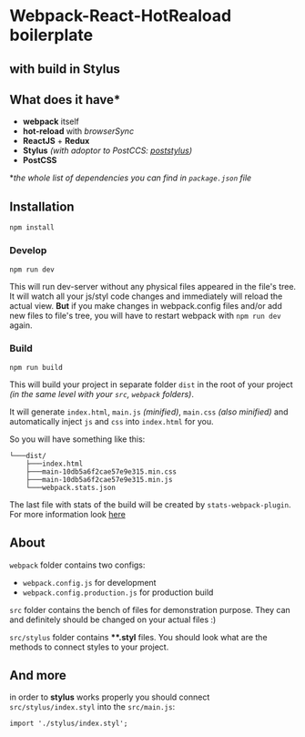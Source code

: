# Webpack-React-HotReaload boilerplate
## with build in Stylus

## What does it have*

- __webpack__ itself
- __hot-reload__ with _browserSync_
- __ReactJS__ + __Redux__
- __Stylus__ _(with adoptor to PostCCS: [poststylus](https://github.com/seaneking/poststylus))_
- __PostCSS__

*_the whole list of dependencies you can find in `package.json` file_

## Installation
```
npm install
```

### Develop
```
npm run dev
```
This will run dev-server without any physical files appeared in the file's tree. It will watch all your js/styl code changes and immediately will reload the actual view.
__But__ if you make changes in webpack.config files and/or add new files to file's tree, you will have to restart webpack with `npm run dev` again.

### Build
```
npm run build
```
This will build your project in separate folder `dist` in the root of your project _(in the same level with your `src`, `webpack` folders)_.

It will generate `index.html`, `main.js` _(minified)_, `main.css` _(also minified)_ and automatically inject `js` and `css` into `index.html` for you.

So you will have something like this:
```
└───dist/
    ├───index.html
    ├───main-10db5a6f2cae57e9e315.min.css
    ├───main-10db5a6f2cae57e9e315.min.js
    └───webpack.stats.json
```
The last file with stats of the build will be created by `stats-webpack-plugin`. For more information look [here](https://www.npmjs.com/package/stats-webpack-plugin)

## About
`webpack` folder contains two configs:
- `webpack.config.js` for development
- `webpack.config.production.js` for production build

`src` folder contains the bench of files for demonstration purpose. They can and definitely should be changed on your actual files :)

`src/stylus` folder contains __**.styl__ files. You should look what are the methods to connect styles to your project.

## And more
in order to __stylus__ works properly you should connect `src/stylus/index.styl` into the `src/main.js`:
```
import './stylus/index.styl';
```
